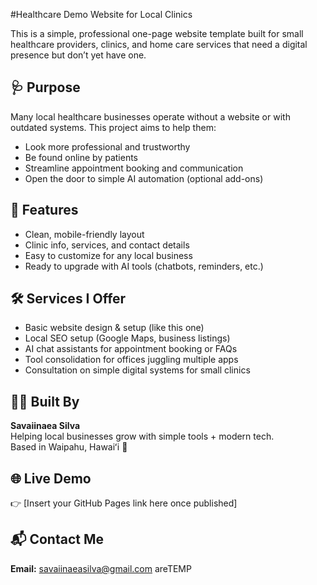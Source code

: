 #Healthcare Demo Website for Local Clinics

This is a simple, professional one-page website template built for small healthcare providers, clinics, and home care services that need a digital presence but don’t yet have one.

## 🩺 Purpose

Many local healthcare businesses operate without a website or with outdated systems. This project aims to help them:
- Look more professional and trustworthy
- Be found online by patients
- Streamline appointment booking and communication
- Open the door to simple AI automation (optional add-ons)

## 🚀 Features

- Clean, mobile-friendly layout
- Clinic info, services, and contact details
- Easy to customize for any local business
- Ready to upgrade with AI tools (chatbots, reminders, etc.)

## 🛠️ Services I Offer

- Basic website design & setup (like this one)
- Local SEO setup (Google Maps, business listings)
- AI chat assistants for appointment booking or FAQs
- Tool consolidation for offices juggling multiple apps
- Consultation on simple digital systems for small clinics

## 👨‍💻 Built By

**Savaiinaea Silva**  
Helping local businesses grow with simple tools + modern tech.  
Based in Waipahu, Hawaiʻi 🤙

## 🌐 Live Demo

👉 [Insert your GitHub Pages link here once published]

## 📬 Contact Me

**Email:** savaiinaeasilva@gmail.com
areTEMP
